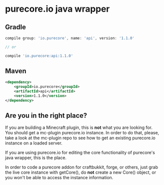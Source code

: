 # purecore.io java wrapper

## Gradle
```groovy
compile group: 'io.purecore', name: 'api', version: '1.1.0'

// or

compile 'io.purecore:api:1.1.0'
```

## Maven
```xml
<dependency>
    <groupId>io.purecore</groupId>
    <artifactId>api</artifactId>
    <version>1.1.0</version>
</dependency>
```
## Are you in the right place?

If you are building a Minecraft plugin, this is **not** what you are looking for. You should get a mc-plugin purecore.io instance. In order to do that, please, take a look at the mc-plugin repo to see how to get an existing purecore.io instance on a loaded server.

If you are using purecore.io for editing the core functionality of purecore's java wrapper, this is the place.

In order to code a purecore addon for craftbukkit, forge, or others, just grab the live core instance with getCore(), do **not** create a new Core() object, or you won't be able to access the instance information.
